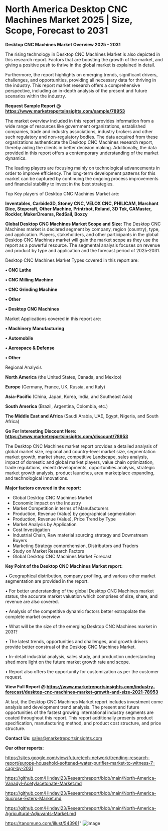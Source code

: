 # North America Desktop CNC Machines Market 2025 | Size, Scope, Forecast to 2031

<Strong> Desktop CNC Machines Market Overview 2025 - 2031</strong>

The rising technology in Desktop CNC Machines Market is also depicted in this research report. Factors that are boosting the growth of the market, and giving a positive push to thrive in the global market is explained in detail.

Furthermore, the report highlights on emerging trends, significant drivers, challenges, and opportunities, providing all necessary data for thriving in the industry. This report market research offers a comprehensive perspective, including an in-depth analysis of the present and future scenarios within the industry.

<strong>Request Sample Report @ <a href=https://www.marketreportsinsights.com/sample/78953>https://www.marketreportsinsights.com/sample/78953</a></strong>

The market overview included in this report provides information from a wide range of resources like government organizations, established companies, trade and industry associations, industry brokers and other such regulatory and non-regulatory bodies. The data acquired from these organizations authenticate the Desktop CNC Machines research report, thereby aiding the clients in better decision making. Additionally, the data provided in this report offers a contemporary understanding of the market dynamics.

The leading players are focusing mainly on technological advancements in order to improve efficiency. The long-term development patterns for this market can be captured by continuing the ongoing process improvements and financial stability to invest in the best strategies.

Top Key players of Desktop CNC Machines Market are:

<strong>Inventables, Carbide3D, Stoney CNC, VELOX CNC, PHILICAM, Marchant Dice, Stepcraft, Other Machine, Printrbot, Roland, 3D Tek, CAMaster, Rockler, MakerDreams, RedSail, Boxzy</strong>

<strong><b>Global Desktop CNC Machines Market Scope and Size:</b></strong>
The Desktop CNC Machines market is declared segment by company, region (country), type, and application. Players, stakeholders, and other participants in the global Desktop CNC Machines market will gain the market scope as they use the report as a powerful resource. The segmental analysis focuses on revenue and product by type and application and the forecast period of 2025-2031.

Desktop CNC Machines Market Types covered in this report are:

<strong>• CNC Lathe

• CNC Milling Machine

• CNC Grinding Machine

• Other

• Desktop CNC Machines</strong>

Market Applications covered in this report are:

<strong>• Machinery Manufacturing

• Automobile

• Aerospace & Defense

• Other</strong> 

Regional Analysis

<strong>North America</strong> (the United States, Canada, and Mexico)

<strong>Europe</strong> (Germany, France, UK, Russia, and Italy)

<strong>Asia-Pacific</strong> (China, Japan, Korea, India, and Southeast Asia)

<strong>South America</strong> (Brazil, Argentina, Colombia, etc.)

<strong>The Middle East and Africa</strong> (Saudi Arabia, UAE, Egypt, Nigeria, and South Africa)

<strong>Go For Interesting Discount Here: <a href=https://www.marketreportsinsights.com/discount/78953>https://www.marketreportsinsights.com/discount/78953</a></strong>

The Desktop CNC Machines market report provides a detailed analysis of global market size, regional and country-level market size, segmentation market growth, market share, competitive Landscape, sales analysis, impact of domestic and global market players, value chain optimization, trade regulations, recent developments, opportunities analysis, strategic market growth analysis, product launches, area marketplace expanding, and technological innovations.

<strong><b>Major factors covered in the report:</b></strong>
<ul>
  <li>Global Desktop CNC Machines Market </li>
  <li>Economic Impact on the Industry</li>
  <li>Market Competition in terms of Manufacturers</li>
  <li>Production, Revenue (Value) by geographical segmentation</li>
  <li>Production, Revenue (Value), Price Trend by Type</li>
  <li>Market Analysis by Application</li>
  <li>Cost Investigation</li>
  <li>Industrial Chain, Raw material sourcing strategy and Downstream Buyers</li>
  <li>Marketing Strategy comprehension, Distributors and Traders</li>
  <li>Study on Market Research Factors</li>
  <li>Global Desktop CNC Machines Market Forecast</li>
</ul>

<strong><b>Key Point of the Desktop CNC Machines Market report:</b></strong>

• Geographical distribution, company profiling, and various other market segmentation are provided in the report.

• For better understanding of the global Desktop CNC Machines market status, the accurate market valuation which comprises of size, share, and revenue are also covered.

• Analysis of the competitive dynamic factors better extrapolate the complete market overview

• What will be the size of the emerging Desktop CNC Machines market in 2031?

• The latest trends, opportunities and challenges, and growth drivers provide better construal of the Desktop CNC Machines Market.

• In-detail industrial analysis, sales study, and production understanding shed more light on the future market growth rate and scope.

• Report also offers the opportunity for customization as per the customer request.

<strong><b>View Full Report @ <a href=https://www.marketreportsinsights.com/industry-forecast/desktop-cnc-machines-market-growth-and-size-2021-78953>https://www.marketreportsinsights.com/industry-forecast/desktop-cnc-machines-market-growth-and-size-2021-78953</a></b></strong>


At last, the Desktop CNC Machines Market report includes investment come analysis and development trend analysis. The present and future opportunities of the fastest growing international industry segments are coated throughout this report. This report additionally presents product specification, manufacturing method, and product cost structure, and price structure.

<strong>Contact Us:</strong>
sales@marketreportsinsights.com

<strong>Our other reports:</strong>

<a href=https://sites.google.com/view/futuretech-network/trending-research-report/europe-household-softened-water-purifier-market-to-witness-7-cagr-by-2031>https://sites.google.com/view/futuretech-network/trending-research-report/europe-household-softened-water-purifier-market-to-witness-7-cagr-by-2031</a>

<a href=https://github.com/Hindavi23/Researchreport/blob/main/North-America-Vanadyl-Acetylacetonate-Market.md>https://github.com/Hindavi23/Researchreport/blob/main/North-America-Vanadyl-Acetylacetonate-Market.md</a>

<a href=https://github.com/Hindavi23/Researchreport/blob/main/North-America-Sucrose-Esters-Market.md>https://github.com/Hindavi23/Researchreport/blob/main/North-America-Sucrose-Esters-Market.md</a>

<a href=https://github.com/Hindavi23/Researchreport/blob/main/North-America-Agricultural-Adjuvants-Market.md>https://github.com/Hindavi23/Researchreport/blob/main/North-America-Agricultural-Adjuvants-Market.md</a>

<a href=https://tanomuno.com/illust/543961>https://tanomuno.com/illust/543961</a>"
![image](https://github.com/user-attachments/assets/30085288-3026-4a86-b1bf-3b80c144b94b)
